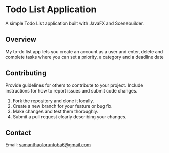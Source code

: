 # Todo List Application

A simple Todo List application built with JavaFX and Scenebuilder.

## Overview
My to-do list app lets you create an account as a user and enter, delete and complete tasks where you can set a priority, a category and a deadline date


## Contributing

Provide guidelines for others to contribute to your project. Include instructions for how to report issues and submit code changes.

1. Fork the repository and clone it locally.
2. Create a new branch for your feature or bug fix.
3. Make changes and test them thoroughly.
4. Submit a pull request clearly describing your changes.

## Contact

Email: samanthaoloruntoba6@gmail.com

